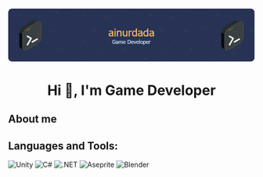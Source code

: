 <p align="center">
<img src="Images/github-header-image.png">
<h1 align="center">Hi 👾, I'm Game Developer</hq> 
</p>  

## About me


## Languages and Tools:
![Unity](https://img.shields.io/badge/Unity-273254?style=for-the-badge&logo=unity)
![C#](https://img.shields.io/badge/C%23-273254?style=for-the-badge&logo=csharp&logoColor=1D9E25)
![.NET](https://img.shields.io/badge/.NET-273254?style=for-the-badge&logo=.net&logoColor=00ABE6)
![Aseprite](https://img.shields.io/badge/Aseprite-273254?style=for-the-badge&logo=aseprite&logoColor=7D929E)
![Blender](https://img.shields.io/badge/blender-273254?style=for-the-badge&logo=blender&logoColor=F5792A)


<!--
**ainurdada/ainurdada** is a ✨ _special_ ✨ repository because its `README.md` (this file) appears on your GitHub profile.

Here are some ideas to get you started:

- 🔭 I’m currently working on ...
- 🌱 I’m currently learning ...
- 👯 I’m looking to collaborate on ...
- 🤔 I’m looking for help with ...
- 💬 Ask me about ...
- 📫 How to reach me: ...
- 😄 Pronouns: ...
- ⚡ Fun fact: ...
-->
